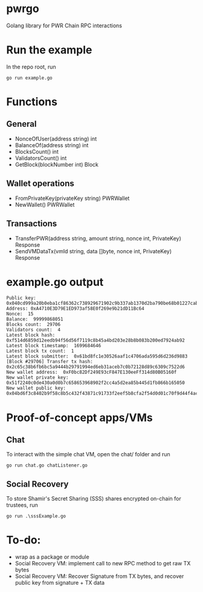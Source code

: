 # pwrgo
Golang library for PWR Chain RPC interactions

# Run the example

In the repo root, run

```
go run example.go
```

# Functions

## General
- NonceOfUser(address string) int
- BalanceOf(address string) int
- BlocksCount() int
- ValidatorsCount() int
- GetBlock(blockNumber int) Block

## Wallet operations
- FromPrivateKey(privateKey string) PWRWallet
- NewWallet() PWRWallet

## Transactions
- TransferPWR(address string, amount string, nonce int, PrivateKey) Response
- SendVMDataTx(vmId string, data []byte, nonce int, PrivateKey) Response

# example.go output

```
Public key: 0x040cd999a20b0eba1cf86362c738929671902c9b337ab1370d2ba790be68b01227cab9fa9096b87651686bf898acf11857906907ba7fca4f5f5d9513bdd16e0a52
Address: 0xA4710E3D79E1ED973af58E0f269e9b21dD11Bc64
Nonce:  15
Balance:  99999868051
Blocks count:  29706
Validators count:  4
Latest block hash:  0xf514d6859d12eedb94f56d56f7119c8b45a4bd203e28b8b083b200ed7924ab92
Latest block timestamp:  1699684646
Latest block tx count:  1
Latest block submitter:  0x61bd8fc1e30526aaf1c4706ada595d6d236d9883
[Block #29706] Transfer tx hash: 0x2c65c38b6fb6bc5a9444b29791994ed6eb31aceb7c0b72128d89c6309c7522d6
New wallet address:  0xF0bc82Df249E93cF847E130eeFf314d80B05160f
New wallet private key:  0x51f2240c0de430a0d0b7c658653968902f2cc4a5d2ea85b445d1fb866b165050
New wallet public key:  0x04bd6f3c8402b9f58c8b5c432f43871c91733f2eef5b8cfa2f54d0d01c70f9d44f4aca8d7e5ce858cedcbbcfe36b66eb99b24b76862ac3d5fab9d98a1e54cadb75
```

# Proof-of-concept apps/VMs

## Chat

To interact with the simple chat VM, open the chat/ folder and run

```
go run chat.go chatListener.go
```

## Social Recovery

To store Shamir's Secret Sharing (SSS) shares encrypted on-chain for trustees, run

```
go run .\sssExample.go
```

# To-do:

- wrap as a package or module
- Social Recovery VM: implement call to new RPC method to get raw TX bytes
- Social Recovery VM: Recover Signature from TX bytes, and recover public key from signature + TX data